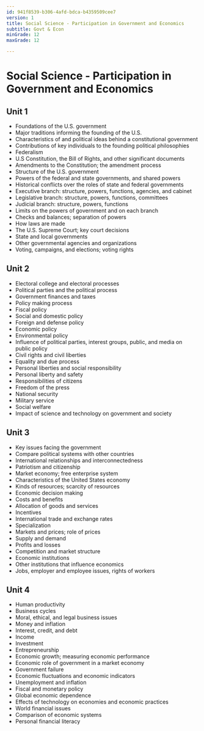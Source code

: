 ```yaml
---
id: 941f8539-b306-4afd-bdca-b4359509cee7
version: 1
title: Social Science - Participation in Government and Economics
subtitle: Govt & Econ
minGrade: 12
maxGrade: 12

---
```

# Social Science - Participation in Government and Economics


## Unit 1
* Foundations of the U.S. government
* Major traditions informing the founding of the U.S.
* Characteristics of and political ideas behind a constitutional government
* Contributions of key individuals to the founding political philosophies
* Federalism
* U.S Constitution, the Bill of Rights, and other significant documents
* Amendments to the Constitution; the amendment process
* Structure of the U.S. government
* Powers of the federal and state governments, and shared powers
* Historical conflicts over the roles of state and federal governments
* Executive branch: structure, powers, functions, agencies, and cabinet
* Legislative branch: structure, powers, functions, committees
* Judicial branch: structure, powers, functions
* Limits on the powers of government and on each branch
* Checks and balances; separation of powers
* How laws are made
* The U.S. Supreme Court; key court decisions
* State and local governments
* Other governmental agencies and organizations
* Voting, campaigns, and elections; voting rights

## Unit 2
* Electoral college and electoral processes
* Political parties and the political process
* Government finances and taxes
* Policy making process
* Fiscal policy
* Social and domestic policy
* Foreign and defense policy
* Economic policy
* Environmental policy
* Influence of political parties, interest groups, public, and media on public policy
* Civil rights and civil liberties
* Equality and due process
* Personal liberties and social responsibility
* Personal liberty and safety
* Responsibilities of citizens
* Freedom of the press
* National security
* Military service
* Social welfare
* Impact of science and technology on government and society

## Unit 3
* Key issues facing the government
* Compare political systems with other countries
* International relationships and interconnectedness
* Patriotism and citizenship
* Market economy; free enterprise system
* Characteristics of the United States economy
* Kinds of resources; scarcity of resources
* Economic decision making
* Costs and benefits
* Allocation of goods and services
* Incentives
* International trade and exchange rates
* Specialization
* Markets and prices; role of prices
* Supply and demand
* Profits and losses
* Competition and market structure
* Economic institutions
* Other institutions that influence economics
* Jobs, employer and employee issues, rights of workers

## Unit 4
* Human productivity
* Business cycles
* Moral, ethical, and legal business issues
* Money and inflation
* Interest, credit, and debt
* Income
* Investment
* Entrepreneurship
* Economic growth; measuring economic performance
* Economic role of government in a market economy
* Government failure
* Economic fluctuations and economic indicators
* Unemployment and inflation
* Fiscal and monetary policy
* Global economic dependence
* Effects of technology on economies and economic practices
* World financial issues
* Comparison of economic systems
* Personal financial literacy